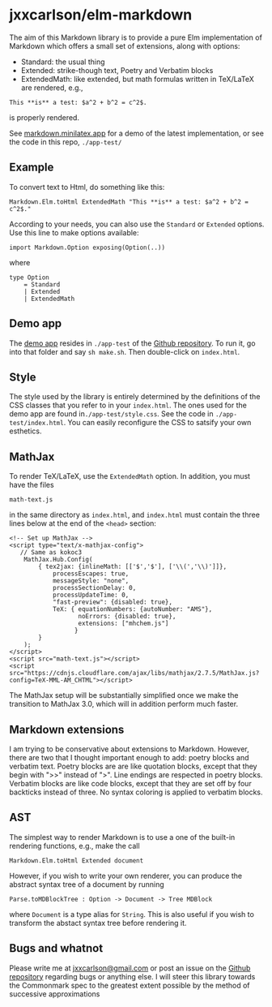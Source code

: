 
# jxxcarlson/elm-markdown


The aim of this Markdown library is
to provide a pure Elm implementation of Markdown
which offers a small set of extensions, along with options:

- Standard: the usual thing
- Extended: strike-though text, Poetry and Verbatim blocks
- ExtendedMath: like extended, but math formulas written in
TeX/LaTeX are rendered, e.g.,
```
This **is** a test: $a^2 + b^2 = c^2$.
```
is properly rendered.


See [markdown.minilatex.app](https://markdown.minilatex.app)
for a demo of the latest implementation, or see the code in
this repo, `./app-test/`



## Example

To convert text to Html, do something like this:

```
Markdown.Elm.toHtml ExtendedMath "This **is** a test: $a^2 + b^2 = c^2$."
```

According to your needs, you can also use the
`Standard` or `Extended` options.  Use this line
to make options available:

```
import Markdown.Option exposing(Option(..))
```

where

```
type Option
    = Standard
    | Extended
    | ExtendedMath
```

## Demo app

The [demo app](https://markdown.minilatex.app) resides in `./app-test` of the
[Github repository](https://github.com/jxxcarlson/elm-markdown).
To run
it, go into that folder and say `sh make.sh`.  Then
double-click on `index.html`.

## Style

The style used by the library is entirely determined by the
definitions of the CSS classes that you refer to in your
`index.html`.  The ones used for the demo app are found
in`./app-test/style.css`.  See the code in `./app-test/index.html`.
You can easily reconfigure the CSS to satsify your
own esthetics.

## MathJax

To render TeX/LaTeX, use the `ExtendedMath` option.  In addition,
you must have the files

```
math-text.js
```

in the same directory as `index.html`, and `index.html` must
contain the three lines below at the end of the `<head>` section:

```
<!-- Set up MathJax -->
<script type="text/x-mathjax-config">
   // Same as kokoc3
    MathJax.Hub.Config(
        { tex2jax: {inlineMath: [['$','$'], ['\\(','\\)']]},
            processEscapes: true,
            messageStyle: "none",
            processSectionDelay: 0,
            processUpdateTime: 0,
            "fast-preview": {disabled: true},
            TeX: { equationNumbers: {autoNumber: "AMS"},
                   noErrors: {disabled: true},
                   extensions: ["mhchem.js"]
                  }
        }
    );
</script>
<script src="math-text.js"></script>
<script src="https://cdnjs.cloudflare.com/ajax/libs/mathjax/2.7.5/MathJax.js?config=TeX-MML-AM_CHTML"></script>
```

The MathJax setup will be substantially simplified once we
make the transition to MathJax 3.0, which will in addition perform 
much faster.

## Markdown extensions

I am trying to be conservative about extensions to
Markdown.  However, there are two that I thought
important enough to add: poetry blocks and verbatim text.
Poetry blocks are
are like quotation blocks, except that they begin
with ">>" instead of ">".  Line endings are respected
in poetry blocks.  Verbatim blocks are like code blocks,
except that they are set off by four backticks instead of
three.  No syntax coloring is applied to verbatim blocks.


## AST

The simplest way to render Markdown is to use a one of the built-in
rendering functions, e.g., make the call

```
Markdown.Elm.toHtml Extended document
```
 
However, if you 
wish to write your own renderer, you can produce the abstract syntax
tree of a document by running 

```
Parse.toMDBlockTree : Option -> Document -> Tree MDBlock
```

where `Document` is a type alias for `String`.  This is also
useful if you wish to transform the abstact syntax tree before 
rendering it.

## Bugs and whatnot

Please write me at jxxcarlson@gmail.com or post an
issue on the [Github repository](https://github.com/jxxcarlson/elm-markdown)
regarding bugs or anything else. I will steer
this library towards the Commonmark spec to the greatest
extent possible by the method of successive approximations
